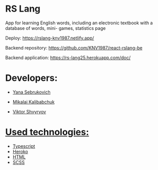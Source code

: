 # RS Lang

App for learning English words, including an electronic textbook with a database of words, mini- games, statistics page

Deploy: https://rslang-knv1987.netlify.app/

Backend repository: https://github.com/KNV1987/react-rslang-be

Backend application: https://rs-lang25.herokuapp.com/doc/

# Developers:

 - <a href="https://github.com/YaninaSeb">Yana Sebrukovich
  
 - <a href="https://github.com/KNV1987">Mikalai Kalibabchuk
  
 - <a href="https://github.com/BlackMamba51">Viktor Shvyryov


# Used technologies:
 - Typescript
 - Heroko
 - HTML
 - SCSS
